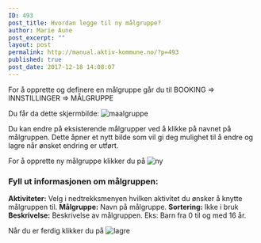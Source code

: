 ```yaml
---
ID: 493
post_title: Hvordan legge til ny målgruppe?
author: Marie Aune
post_excerpt: ""
layout: post
permalink: http://manual.aktiv-kommune.no/?p=493
published: true
post_date: 2017-12-18 14:08:07
---
```

For å opprette og definere en målgruppe går du til 
BOOKING => INNSTILLINGER => MÅLGRUPPE

Du får da dette skjermbilde: 
![maalgruppe](http://manual.aktiv-kommune.no/wp-content/uploads/2017/12/maalgruppe.png)

Du kan endre på eksisterende målgrupper ved å klikke på navnet på målgruppen. Dette åpner et nytt bilde som vil gi deg mulighet til å endre og lagre når ønsket endring er utført. 

For å opprette ny målgruppe klikker du på 
![ny](http://manual.aktiv-kommune.no/wp-content/uploads/2017/12/NY.png)

### Fyll ut informasjonen om målgruppen:
**Aktiviteter:** Velg i nedtrekksmenyen hvilken aktivitet du ønsker å knytte målgruppen til.
**Målgruppe:** Navn på målgruppe.
**Sortering:** Ikke i bruk
**Beskrivelse:** Beskrivelse av målgruppen. Eks: Barn fra 0 til og med 16 år. 

Når du er ferdig klikker du på 
![lagre](http://manual.aktiv-kommune.no/wp-content/uploads/2017/12/lagre.png)